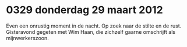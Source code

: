 # 0329 donderdag 29 maart 2012
Even een onrustig moment in de nacht. Op zoek naar de stilte en de rust. Gisteravond gegeten met Wim Haan, die zichzelf gaarne omschrijft als mijnwerkerszoon.